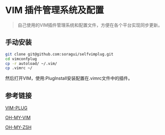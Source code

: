 # VIM 插件管理系统及配置
> 自己使用的VIM插件管理系统和配置文件，方便在各个平台实现同步更新。


## 手动安装

```bash
git clone git@github.com:soragui/selfvimplug.git
cd vimconfplug
cp -r autoload/ ~/.vim/
cp .vimrc ~/
```

然后打开VIM，使用:PlugInstall安装配置在.vimrc文件中的插件。

## 参考链接
[VIM-PLUG](https://github.com/junegunn/vim-plug)

[OH-MY-VIM](https://github.com/liangxianzhe/oh-my-vim)

[OH-MY-ZSH](https://github.com/robbyrussell/oh-my-zsh)
